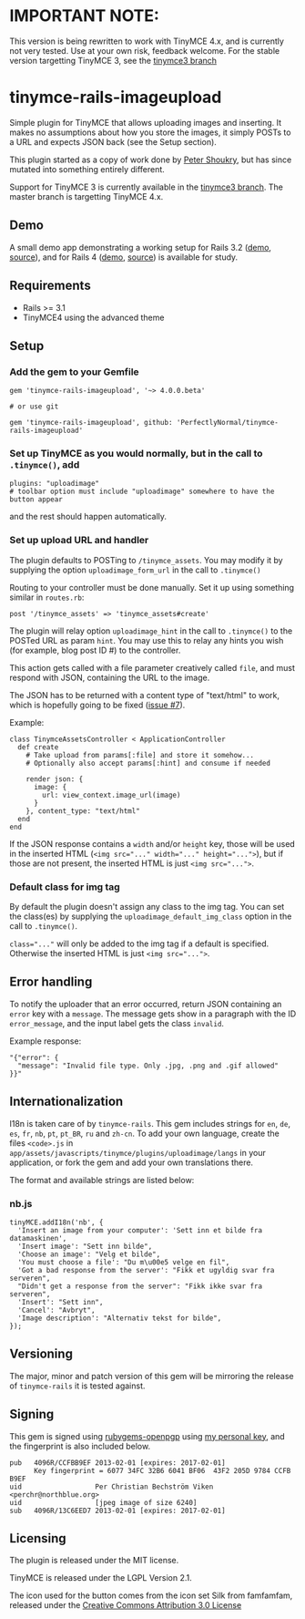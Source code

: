 # IMPORTANT NOTE:
This version is being rewritten to work with TinyMCE 4.x, and is
currently not very tested. Use at your own risk, feedback welcome. For the stable version targetting TinyMCE 3, see
the [tinymce3 branch](https://github.com/PerfectlyNormal/tinymce-rails-imageupload/tree/tinymce3)

# tinymce-rails-imageupload

Simple plugin for TinyMCE that allows uploading images and inserting.
It makes no assumptions about how you store the images, it simply POSTs to a
URL and expects JSON back (see the Setup section).

This plugin started as a copy of work done by [Peter Shoukry](http://77effects.com/),
but has since mutated into something entirely different.

Support for TinyMCE 3 is currently available in the [tinymce3 branch](https://github.com/PerfectlyNormal/tinymce-rails-imageupload/tree/tinymce3).
The master branch is targetting TinyMCE 4.x.

## Demo

A small demo app demonstrating a working setup for Rails 3.2 ([demo](http://murmuring-lowlands-1342.herokuapp.com/), [source](https://github.com/PerfectlyNormal/tinymce-rails-imageupload-demo3)), and for Rails 4 ([demo](http://murmuring-lowlands-7502.herokuapp.com/), [source](https://github.com/PerfectlyNormal/tinymce-rails-imageupload-demo)) is available for study.

## Requirements

* Rails >= 3.1
* TinyMCE4 using the advanced theme

## Setup

### Add the gem to your Gemfile

    gem 'tinymce-rails-imageupload', '~> 4.0.0.beta'
    
    # or use git
    
    gem 'tinymce-rails-imageupload', github: 'PerfectlyNormal/tinymce-rails-imageupload'

### Set up TinyMCE as you would normally, but in the call to `.tinymce()`, add

    plugins: "uploadimage"
    # toolbar option must include "uploadimage" somewhere to have the button appear

and the rest should happen automatically.

### Set up upload URL and handler

The plugin defaults to POSTing to `/tinymce_assets`. You may modify it by
supplying the option `uploadimage_form_url` in the call to `.tinymce()`

Routing to your controller must be done manually.
Set it up using something similar in `routes.rb`:

    post '/tinymce_assets' => 'tinymce_assets#create'

The plugin will relay option `uploadimage_hint` in the call to `.tinymce()`
to the POSTed URL as param `hint`. You may use this to relay any hints
you wish (for example, blog post ID #) to the controller.

This action gets called with a file parameter creatively called `file`,
and must respond with JSON, containing the URL to the image.

The JSON has to be returned with a content type of "text/html" to work, which
is hopefully going to be fixed ([issue #7](https://github.com/PerfectlyNormal/tinymce-rails-imageupload/issues/7)).

Example:

    class TinymceAssetsController < ApplicationController
      def create
        # Take upload from params[:file] and store it somehow...
        # Optionally also accept params[:hint] and consume if needed

        render json: {
          image: {
            url: view_context.image_url(image)
          }
        }, content_type: "text/html"
      end
    end

If the JSON response contains a `width` and/or `height` key,
those will be used in the inserted HTML (`<img src="..." width="..." height="...">`),
but if those are not present, the inserted HTML is just `<img src="...">`.

### Default class for img tag

By default the plugin doesn't assign any class to the img tag.
You can set the class(es) by supplying the `uploadimage_default_img_class`
option in the call to `.tinymce()`.

`class="..."` will only be added to the img tag if a default is specified.
Otherwise the inserted HTML is just `<img src="...">`.

## Error handling

To notify the uploader that an error occurred, return JSON containing an
`error` key with a `message`. The message gets show in a paragraph with the
ID `error_message`, and the input label gets the class `invalid`.

Example response:

    "{"error": {
      "message": "Invalid file type. Only .jpg, .png and .gif allowed"
    }}"

## Internationalization

I18n is taken care of by `tinymce-rails`.
This gem includes strings for `en`, `de`, `es`, `fr`, `nb`, `pt`, `pt_BR`,
`ru` and `zh-cn`.
To add your own language, create the files `<code>.js` in
`app/assets/javascripts/tinymce/plugins/uploadimage/langs` in your
application, or fork the gem and add your own translations there.

The format and available strings are listed below:

### nb.js

    tinyMCE.addI18n('nb', {
      'Insert an image from your computer': 'Sett inn et bilde fra datamaskinen',
      'Insert image': "Sett inn bilde",
      'Choose an image': "Velg et bilde",
      'You must choose a file': "Du m\u00e5 velge en fil",
      'Got a bad response from the server': "Fikk et ugyldig svar fra serveren",
      "Didn't get a response from the server": "Fikk ikke svar fra serveren",
      'Insert': "Sett inn",
      'Cancel': "Avbryt",
      'Image description': "Alternativ tekst for bilde",
    });

## Versioning

The major, minor and patch version of this gem will be mirroring the
release of `tinymce-rails` it is tested against.

## Signing

This gem is signed using [rubygems-openpgp](https://github.com/grant-olson/rubygems-openpgp) using [my personal key](https://eastblue.org/blag/contact/), and the fingerprint is also included below.

    pub   4096R/CCFBB9EF 2013-02-01 [expires: 2017-02-01]
          Key fingerprint = 6077 34FC 32B6 6041 BF06  43F2 205D 9784 CCFB B9EF
    uid                  Per Christian Bechström Viken <perchr@northblue.org>
    uid                  [jpeg image of size 6240]
    sub   4096R/13C6EED7 2013-02-01 [expires: 2017-02-01]

## Licensing

The plugin is released under the MIT license.

TinyMCE is released under the LGPL Version 2.1.

The icon used for the button comes from the icon set Silk from famfamfam,
released under the [Creative Commons Attribution 3.0 License](http://creativecommons.org/licenses/by/3.0/)

